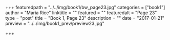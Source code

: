 +++
featuredpath = "../../img/book1/bw_page23.jpg"
categories = ["book1"]
author = "Maria Rice"
linktitle = ""
featured = ""
featuredalt = "Page 23"
type = "post"
title = "Book 1, Page 23"
description = ""
date = "2017-01-21"
preview = "../../img/book1_prev/preview23.jpg"

+++

